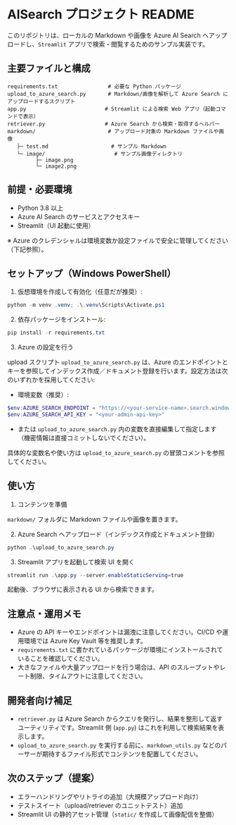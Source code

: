 # AISearch プロジェクト README

このリポジトリは、ローカルの Markdown や画像を Azure AI Search へアップロードし、`Streamlit` アプリで検索・閲覧するためのサンプル実装です。

## 主要ファイルと構成

```
requirements.txt                # 必要な Python パッケージ
upload_to_azure_search.py       # Markdown/画像を解析して Azure Search にアップロードするスクリプト
app.py                         # Streamlit による検索 Web アプリ（起動コマンドで表示）
retriever.py                   # Azure Search から検索・取得するヘルパー
markdown/                       # アップロード対象の Markdown ファイルや画像
   ├─ test.md                    # サンプル Markdown
   └─ image/                      # サンプル画像ディレクトリ
         ├─ image.png
         └─ image2.png
``` 

## 前提・必要環境

- Python 3.8 以上
- Azure AI Search のサービスとアクセスキー
- Streamlit（UI 起動に使用）

※ Azure のクレデンシャルは環境変数か設定ファイルで安全に管理してください（下記参照）。

## セットアップ（Windows PowerShell）

1. 仮想環境を作成して有効化（任意だが推奨）:

```powershell
python -m venv .venv; .\.venv\Scripts\Activate.ps1
```

2. 依存パッケージをインストール:

```powershell
pip install -r requirements.txt
```

3. Azure の設定を行う

upload スクリプト `upload_to_azure_search.py` は、Azure のエンドポイントとキーを参照してインデックス作成／ドキュメント登録を行います。設定方法は次のいずれかを採用してください:

- 環境変数（推奨）:

```powershell
$env:AZURE_SEARCH_ENDPOINT = "https://<your-service-name>.search.windows.net"
$env:AZURE_SEARCH_API_KEY = "<your-admin-api-key>"
```

- または `upload_to_azure_search.py` 内の変数を直接編集して指定します（機密情報は直接コミットしないでください）。

具体的な変数名や使い方は `upload_to_azure_search.py` の冒頭コメントを参照してください。

## 使い方

1) コンテンツを準備

`markdown/` フォルダに Markdown ファイルや画像を置きます。

2) Azure Search へアップロード（インデックス作成とドキュメント登録）

```powershell
python .\upload_to_azure_search.py
```

3) Streamlit アプリを起動して検索 UI を開く

```powershell
streamlit run .\app.py --server.enableStaticServing=true
```

起動後、ブラウザに表示される UI から検索できます。

## 注意点・運用メモ

- Azure の API キーやエンドポイントは漏洩に注意してください。CI/CD や運用環境では Azure Key Vault 等を推奨します。
- `requirements.txt` に書かれているパッケージが環境にインストールされていることを確認してください。
- 大きなファイルや大量アップロードを行う場合は、API のスループットやレート制限、タイムアウトに注意してください。

## 開発者向け補足

- `retriever.py` は Azure Search からクエリを発行し、結果を整形して返すユーティリティです。Streamlit 側 (`app.py`) はこれを利用して検索結果を表示します。
- `upload_to_azure_search.py` を実行する前に、`markdown_utils.py` などのパーサーが期待するファイル形式でコンテンツを配置してください。

## 次のステップ（提案）

- エラーハンドリングやリトライの追加（大規模アップロード向け）
- テストスイート（upload/retriever のユニットテスト）追加
- Streamlit UI の静的アセット管理（`static/` を作成して画像配信を整備）

